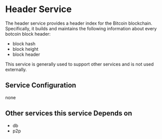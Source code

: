 # Header Service

The header service provides a header index for the Bitcoin blockchain. Specifically, it builds and maintains the following information about every botcoin block header:

- block hash
- block height
- block header

This service is generally used to support other services and is not used externally.

## Service Configuration

none

## Other services this service Depends on

- db
- p2p

